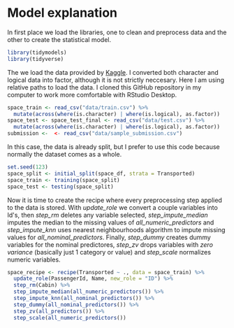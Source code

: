 # Model explanation

In first place we load the libraries, one to clean and preprocess data and the other to create the statistical model.
```R
library(tidymodels)
library(tidyverse)
```

The we load the data provided by [Kaggle](https://www.kaggle.com/competitions/spaceship-titanic/data). I converted both character and logical data into factor, although it is not strictly neccesary. Here I am using relative paths to load the data. I cloned this GitHub repository in my computer to work more comfortable with RStudio Desktop.
```R
space_train <- read_csv("data/train.csv") %>% 
  mutate(across(where(is.character) | where(is.logical), as.factor))
space_test <- space_test_final <- read_csv("data/test.csv") %>% 
  mutate(across(where(is.character) | where(is.logical), as.factor))
submission <-  <- read_csv("data/sample_submission.csv")
```

In this case, the data is already split, but I prefer to use this code because normally the dataset comes as a whole.
```R
set.seed(123)
space_split <- initial_split(space_df, strata = Transported)
space_train <- training(space_split)
space_test <- testing(space_split)
```

Now it is time to create the recipe where every preprocessing step applied to the data is stored. With *update_role* we convert a couple variables into Id's, then *step_rm* deletes any variable selected, *step_impute_median* imputes the median to the missing values of *all_numeric_predictors* and *step_impute_knn* uses nearest neighbourhoods algorithm to impute missing values for *all_nominal_predictors*. Finally, *step_dummy* creates dummy variables for the nominal predictores, *step_zv* drops variables with *zero variance* (basically just 1 category or value) and *step_scale* normalizes numeric variables.
```R
space_recipe <- recipe(Transported ~ ., data = space_train) %>% 
  update_role(PassengerId, Name, new_role = "ID") %>% 
  step_rm(Cabin) %>% 
  step_impute_median(all_numeric_predictors()) %>% 
  step_impute_knn(all_nominal_predictors()) %>% 
  step_dummy(all_nominal_predictors()) %>% 
  step_zv(all_predictors()) %>% 
  step_scale(all_numeric_predictors())
```
